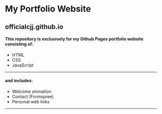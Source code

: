 # My Portfolio Website #
## officialcjj.github.io ##
#### This repository is exclusively for my Github Pages portfolio website consisting of: ####
* HTML
* CSS
* JavaScript
-------------------
#### and includes: ####
* Welcome animation
* Contact (Formspree)
* Personal web links
-------------------
